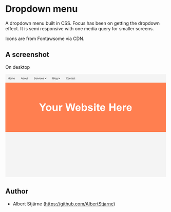 # Dropdown menu

A dropdown menu built in CSS. Focus has been on getting the dropdown effect. It is semi responsive with one media query for smaller screens.

Icons are from Fontawsome via CDN.


## A screenshot

On desktop

<img src="desktop.gif" width=500>


## Author
* Albert Stjärne (https://github.com/AlbertStjarne)